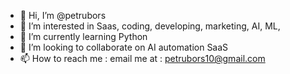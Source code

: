 - 👋 Hi, I’m @petrubors
- 👀 I’m interested in Saas, coding, developing, marketing, AI, ML,
- 🌱 I’m currently learning Python
- 💞️ I’m looking to collaborate on AI automation SaaS
- 📫 How to reach me : email me at : petrubors10@gmail.com

<!---
petrubors/petrubors is a ✨ special ✨ repository because its `README.md` (this file) appears on your GitHub profile.
You can click the Preview link to take a look at your changes.
--->
